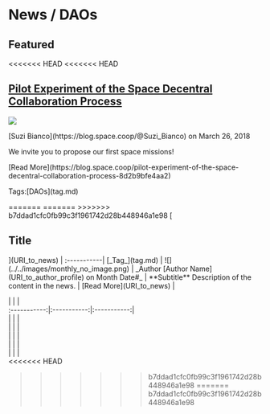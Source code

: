 # News / DAOs

## **Featured**
<<<<<<< HEAD
<<<<<<< HEAD
[<h2>Pilot Experiment of the Space Decentral Collaboration Process</h2>](https://blog.space.coop/pilot-experiment-of-the-space-decentral-collaboration-process-8d2b9bfe4aa2)
![](https://cdn-images-1.medium.com/max/2000/1*D7j0jtilNSqxHxpsxFLeDg.png)
<p>[Suzi Bianco](https://blog.space.coop/@Suzi_Bianco) on March 26, 2018</p>
<p>We invite you to propose our first space missions!</p>
<p>[Read More](https://blog.space.coop/pilot-experiment-of-the-space-decentral-collaboration-process-8d2b9bfe4aa2)</p>
<p>Tags:[DAOs](tag.md)</p>
=======
=======
>>>>>>> b7ddad1cfc0fb99c3f1961742d28b448946a1e98
[<h2>Title</h2>](URI_to_news) |
:-----------|
[_Tag_](tag.md) |
![](../../images/monthly_no_image.png) |
_Author [Author Name](URI_to_author_profile) on Month Date#_ |
**Subtitle** Description of the content in the news. |
[Read More](URI_to_news) |

| | |  
:-----------:|:-----------:|:-----------:|  
| | |  
| | |  
| | |  
| | |  
| | |  
<<<<<<< HEAD
>>>>>>> b7ddad1cfc0fb99c3f1961742d28b448946a1e98
=======
>>>>>>> b7ddad1cfc0fb99c3f1961742d28b448946a1e98
